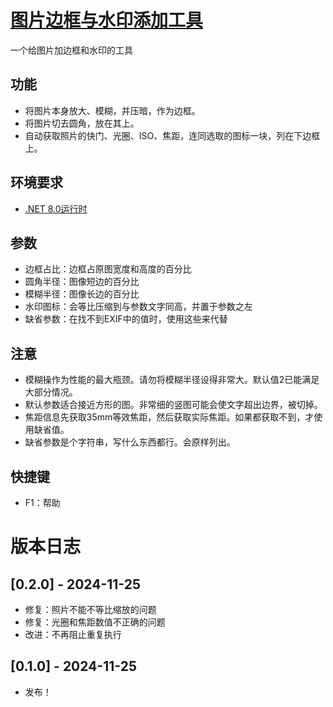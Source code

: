 # [图片边框与水印添加工具](https://github.com/GarthTB/FrameMark)

一个给图片加边框和水印的工具

## 功能

- 将图片本身放大、模糊，并压暗，作为边框。
- 将图片切去圆角，放在其上。
- 自动获取照片的快门、光圈、ISO、焦距，连同选取的图标一块，列在下边框上。

## 环境要求

- [.NET 8.0运行时](https://dotnet.microsoft.com/zh-cn/download/dotnet/8.0)

## 参数

- 边框占比：边框占原图宽度和高度的百分比
- 圆角半径：图像短边的百分比
- 模糊半径：图像长边的百分比
- 水印图标：会等比压缩到与参数文字同高，并置于参数之左
- 缺省参数：在找不到EXIF中的值时，使用这些来代替

## 注意

- 模糊操作为性能的最大瓶颈。请勿将模糊半径设得非常大。默认值2已能满足大部分情况。
- 默认参数适合接近方形的图。非常细的竖图可能会使文字超出边界，被切掉。
- 焦距信息先获取35mm等效焦距，然后获取实际焦距。如果都获取不到，才使用缺省值。
- 缺省参数是个字符串，写什么东西都行。会原样列出。

## 快捷键

- F1：帮助

# 版本日志

## [0.2.0] - 2024-11-25

- 修复：照片不能不等比缩放的问题
- 修复：光圈和焦距数值不正确的问题
- 改进：不再阻止重复执行

## [0.1.0] - 2024-11-25

- 发布！